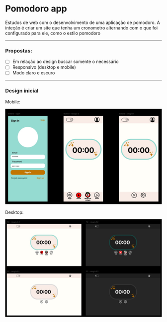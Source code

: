 # Pomodoro app
Estudos de web com o desenvolvimento de uma aplicação de pomodoro. A inteção é criar um site que tenha um cronometro alternando com o que foi configurado para ele, como o estilo pomodoro

---
### Propostas:
- [ ] Em relação ao design buscar somente o necessário
- [ ] Responsivo (desktop e mobile)
- [ ] Modo claro e escuro

---

### Design inicial
Mobile:

![app-mobile](./Design/mobile.jpg)

Desktop:

![app-mobile](./Design/desktop.jpg)